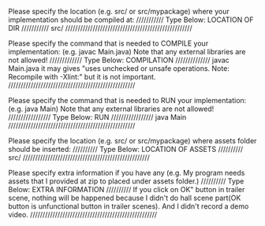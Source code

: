 Please specify the location (e.g. src/ or src/mypackage) 
where your implementation should be compiled at:
/////////// Type Below: LOCATION OF DIR ///////////
src/
///////////////////////////////////////////////////


Please specify the command that is needed 
to COMPILE your implementation:
(e.g. javac Main.java)
Note that any external libraries are not allowed!
///////////// Type Below: COMPILATION //////////////
javac Main.java    it may gives "uses unchecked or unsafe operations. Note: Recompile with -Xlint:" but it is not important.
///////////////////////////////////////////////////


Please specify the command that is needed 
to RUN your implementation:
(e.g. java Main)
Note that any external libraries are not allowed!
///////////////// Type Below: RUN /////////////////
java Main
///////////////////////////////////////////////////

Please specify the location (e.g. src/ or src/mypackage)
where assets folder should be inserted:
////////// Type Below: LOCATION OF ASSETS //////////
src/
///////////////////////////////////////////////////

Please specify extra information if you have any
(e.g. My program needs assets that I provided at zip
to placed under assets folder.)
////////// Type Below: EXTRA INFORMATION //////////
If you click on OK" button in trailer scene, nothing will be happened because I didn't do hall scene part(OK button is unfunctional button in trailer scenes).
And I didn't record a demo video.
///////////////////////////////////////////////////